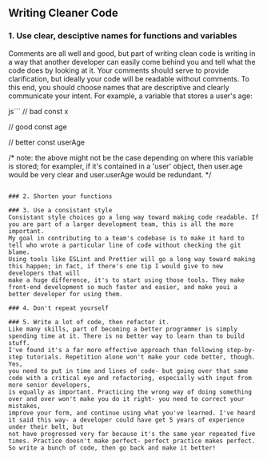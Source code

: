 ## Writing Cleaner Code


### 1. Use clear, desciptive names for functions and variables
Comments are all well and good, but part of writing clean code is writing in a way that another developer can easily come behind you 
and tell what the code does by looking at it. Your comments should serve to provide clarification, but ideally your code will be readable without comments. To this end, you should choose names that 
are descriptive and clearly communicate your intent. For example, a variable that stores a user's age:

js```
// bad
const x

// good
const age

// better
const userAge

/* note: the above might not be the case depending on where this variable is stored; for exampler, if it's contained in a 'user' object, then user.age would be very clear and user.userAge would be redundant. */
```

### 2. Shorten your functions 

### 3. Use a consistant style
Consistant style choices go a long way toward making code readable. If you are part of a larger development team, this is all the more important.
My goal in contributing to a team's codebase is to make it hard to tell who wrote a particular line of code without checking the git blame.
Using tools like ESLint and Prettier will go a long way toward making this happen; in fact, if there's one tip I would give to new developers that will
make a huge difference, it's to start using those tools. They make front-end development so much faster and easier, and make youi a better developer for using them.

### 4. Don't repeat yourself

### 5. Write a lot of code, then refactor it.
Like many skills, part of becoming a better programmer is simply spending time at it. There is no better way to learn than to build stuff.
I've found it's a far more effective approach than following step-by-step tutorials. Repetition alone won't make your code better, though. Yes,
you need to put in time and lines of code- but going over that same code with a critical eye and refactoring, especially with input from more senior developers,
is equally as important. Practicing the wrong way of doing something over and over won't make you do it right- you need to correct your mistakes,
improve your form, and continue using what you've learned. I've heard it said this way- a developer could have get 5 years of experience under their belt, but
not have progressed very far because it's the same year repeated five times. Practice doesn't make perfect- perfect practice makes perfect. So write a bunch of code, then go back and make it better!
